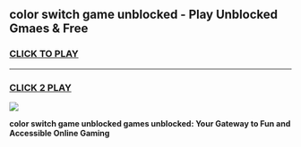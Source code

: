 
## color switch game unblocked - Play Unblocked Gmaes & Free
<h3>
<a href="https://news.freeplayer.one?title=color_switch_game_unblocked&ref=23F">CLICK TO PLAY</a></h3>
<hr>

<h3>
<a href="https://news.freeplayer.one?title=color_switch_game_unblocked&ref=23F">CLICK 2 PLAY</a>
  
</h3>

<a href="https://news.freeplayer.one?title=color_switch_game_unblocked&ref=23F/"><img src="https://clearcache.store/games.png"></a>


**color switch game unblocked games unblocked: Your Gateway to Fun and Accessible Online Gaming**
